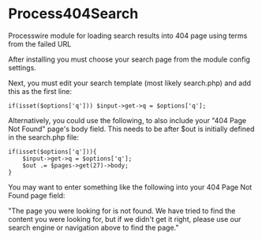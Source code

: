 Process404Search
================

Processwire module for loading search results into 404 page using terms from the failed URL

After installing you must choose your search page from the module config settings.

Next, you must edit your search template (most likely search.php) and add this as the first line:
```
if(isset($options['q'])) $input->get->q = $options['q'];
```

Alternatively, you could use the following, to also include your "404 Page Not Found" page's body field. This needs to be after $out is initially defined in the search.php file:
```
if(isset($options['q'])){
    $input->get->q = $options['q'];
    $out .= $pages->get(27)->body;
}
```

You may want to enter something like the following into your 404 Page Not Found page field:

"The page you were looking for is not found.
We have tried to find the content you were looking for, but if we didn't get it right, please use our search engine or navigation above to find the page."

